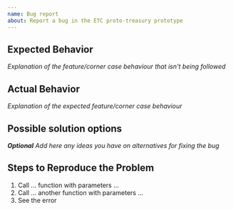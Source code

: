 ```yaml
---
name: Bug report
about: Report a bug in the ETC proto-treasury prototype
---
```


## Expected Behavior

_Explanation of the feature/corner case behaviour that isn't being followed_

## Actual Behavior

_Explanation of the expected feature/corner case behaviour_

## Possible solution options

_**Optional** Add here any ideas you have on alternatives for fixing the bug_

## Steps to Reproduce the Problem

1. Call ... function with parameters ...
2. Call ... another function with parameters ...
3. See the error
